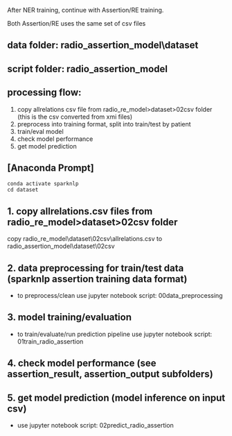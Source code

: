 After NER training, continue with Assertion/RE training.

Both Assertion/RE uses the same set of csv files

## data folder: radio_assertion_model\dataset
## script folder: radio_assertion_model

## processing flow:
1. copy allrelations csv file from radio_re_model>dataset>02csv folder (this is the csv converted from xmi files)
2. preprocess into training format, split into train/test by patient
3. train/eval model
4. check model performance
5. get model prediction

## [Anaconda Prompt]
	conda activate sparknlp
	cd dataset
		
## 1. copy allrelations.csv files from radio_re_model>dataset>02csv folder

copy radio_re_model\dataset\02csv\allrelations.csv to 
radio_assertion_model\dataset\02csv

## 2. data preprocessing for train/test data (sparknlp assertion training data format)
- to preprocess/clean
	use jupyter notebook script: 00data_preprocessing

## 3. model training/evaluation
- to train/evaluate/run prediction pipeline
	use jupyter notebook script: 01train_radio_assertion

## 4. check model performance (see assertion_result, assertion_output subfolders)

## 5. get model prediction (model inference on input csv)
- use jupyter notebook script: 02predict_radio_assertion
